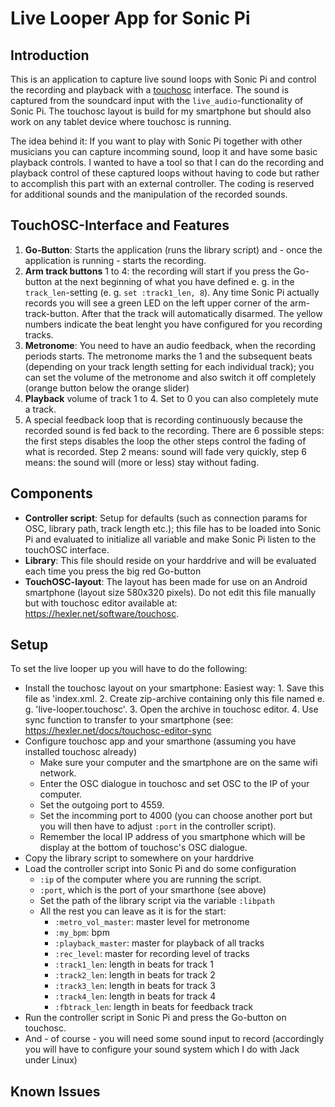 # Live Looper App for Sonic Pi

## Introduction

This is an application to capture live sound loops with Sonic Pi and control the recording and playback with a [touchosc](https://hexler.net/docs/touchosc) interface. The sound is captured from the soundcard input with the `live_audio`-functionality of Sonic Pi. The touchosc layout is build for my smartphone but should also work on any tablet device where touchosc is running.

The idea behind it: If you want to play with Sonic Pi together with other musicians you can capture incomming sound, loop it and have some basic playback controls. I wanted to have a tool so that I can do the recording and playback control of these captured loops without having to code but rather to accomplish this part with an external controller. The coding is reserved for additional sounds and the manipulation of the recorded sounds.

## TouchOSC-Interface and Features

1. **Go-Button**: Starts the application (runs the library script) and - once the application is running - starts the recording.
2. **Arm track buttons** 1 to 4: the recording will start if you press the Go-button at the next beginning of what you have defined e. g. in the `track_len`-setting (e. g. `set :track1_len, 8`). Any time Sonic Pi actually records you will see a green LED on the left upper corner of the arm-track-button. After that the track will automatically disarmed. The yellow numbers indicate the beat lenght you have configured for you recording tracks.
3. **Metronome**: You need to have an audio feedback, when the recording periods starts. The metronome marks the 1 and the subsequent beats (depending on your track length setting for each individual track); you can set the volume of the metronome and also switch it off completely (orange button below the orange slider)
4. **Playback** volume of track 1 to 4. Set to 0 you can also completely mute a track.
5. A special feedback loop that is recording continuously because the recorded sound is fed back to the recording. There are 6 possible steps: the first steps disables the loop the other steps control the fading of what is recorded. Step 2 means: sound will fade very quickly, step 6 means: the sound will (more or less) stay without fading.

## Components

* **Controller script**: Setup for defaults (such as connection params for OSC, library path, track length etc.); this file has to be loaded into Sonic Pi and evaluated to initialize all variable and make Sonic Pi listen to the touchOSC interface.
* **Library**: This file should reside on your harddrive and will be evaluated each time you press the big red Go-button
* **TouchOSC-layout**: The layout has been made for use on an Android smartphone (layout size 580x320 pixels). Do not edit this file manually but with touchosc editor available at: https://hexler.net/software/touchosc.


## Setup

To set the live looper up you will have to do the following:

* Install the touchosc layout on your smartphone: Easiest way: 1. Save this file as 'index.xml. 2. Create zip-archive containing only this file named e. g. 'live-looper.touchosc'. 3. Open the archive in touchosc editor. 4. Use sync function to transfer to your smartphone (see: https://hexler.net/docs/touchosc-editor-sync
* Configure touchosc app and your smarthone (assuming you have installed touchosc already)
  * Make sure your computer and the smartphone are on the same wifi network.
  * Enter the OSC dialogue in touchosc and set OSC to the IP of your computer.
  * Set the outgoing port to 4559.
  * Set the incomming port to 4000 (you can choose another port but you will then have to adjust `:port` in the controller script).
  * Remember the local IP address of you smartphone which will be display at the bottom of touchosc's OSC dialogue.
* Copy the library script to somewhere on your harddrive 
* Load the controller script into Sonic Pi and do some configuration
  * `:ip` of the computer where you are running the script.
  * `:port`, which is the port of your smarthone (see above)
  * Set the path of the library script via the variable `:libpath`
  * All the rest you can leave as it is for the start:
    * `:metro_vol_master`: master level for metronome 
    * `:my_bpm`: bpm
    * `:playback_master`: master for playback of all tracks
    * `:rec_level`: master for recording level of tracks
    * `:track1_len`: length in beats for track 1
    * `:track2_len`: length in beats for track 2
    * `:track3_len`: length in beats for track 3
    * `:track4_len`: length in beats for track 4
    * `:fbtrack_len`: length in beats for feedback track
* Run the controller script in Sonic Pi and press the Go-button on touchosc.
* And - of course - you will need some sound input to record (accordingly you will have to configure your sound system which I do with Jack under Linux)

## Known Issues


